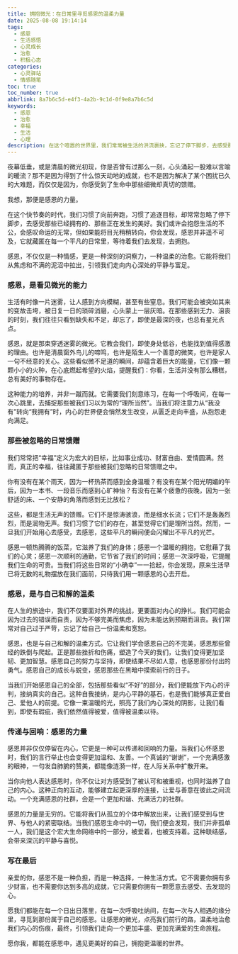 ```yaml
---
title: 拥抱微光：在日常里寻觅感恩的温柔力量
date: 2025-08-08 19:14:14
tags:
  - 感恩
  - 生活感悟
  - 心灵成长
  - 治愈
  - 积极心态
categories:
  - 心灵驿站
  - 情感随笔
toc: true
toc_number: true
abbrlink: 8a7b6c5d-e4f3-4a2b-9c1d-0f9e8a7b6c5d
keywords:
  - 感恩
  - 治愈
  - 幸福
  - 生活
  - 心理
description: 在这个喧嚣的世界里，我们常常被生活的洪流裹挟，忘记了停下脚步，去感受那些细微却深刻的馈赠。感恩，不仅仅是一种美德，更是一种生活态度，一种能够点亮内心、温柔治愈的力量。它让我们在平凡中发现不凡，在困境中看到希望，最终与自己、与世界达成和解。
---
```


夜幕低垂，或是清晨的微光初现，你是否曾有过那么一刻，心头涌起一股难以言喻的暖流？那不是因为得到了什么惊天动地的成就，也不是因为解决了某个困扰已久的大难题，而仅仅是因为，你感受到了生命中那些细微却真切的馈赠。

我想，那便是感恩的力量。

在这个快节奏的时代，我们习惯了向前奔跑，习惯了追逐目标，却常常忽略了停下脚步，去感受那些已经拥有的、那些正在发生的美好。我们或许会抱怨生活的不公，会感叹命运的无常，但如果能将目光稍稍转向，你会发现，感恩并非遥不可及，它就藏匿在每一个平凡的日常里，等待着我们去发现，去拥抱。

感恩，不仅仅是一种情感，更是一种深刻的洞察力，一种温柔的治愈。它能将我们从焦虑和不满的泥沼中拉出，引领我们走向内心深处的平静与富足。

### 感恩，是看见微光的能力

生活有时像一片迷雾，让人感到方向模糊，甚至有些窒息。我们可能会被突如其来的变故击垮，被日复一日的琐碎消磨，心头蒙上一层灰暗。在那些感到无力、沮丧的时刻，我们往往只看到缺失和不足，却忘了，即使是最深的夜，也总有星光点点。

感恩，就是那束穿透迷雾的微光。它教会我们，即使身处低谷，也能找到值得感激的理由。也许是清晨窗外鸟儿的啼鸣，也许是陌生人一个善意的微笑，也许是家人一句不经意的关心。这些看似微不足道的瞬间，却蕴含着巨大的能量，它们像一颗颗小小的火种，在心底燃起希望的火焰，提醒我们：你看，生活并没有那么糟糕，总有美好的事物存在。

这种能力的培养，并非一蹴而就。它需要我们刻意练习，在每一个呼吸间，在每一次心跳里，去捕捉那些被我们习以为常的“理所当然”。当我们将注意力从“我没有”转向“我拥有”时，内心的世界便会悄然发生改变，从匮乏走向丰盛，从抱怨走向满足。

### 那些被忽略的日常馈赠

我们常常把“幸福”定义为宏大的目标，比如事业成功、财富自由、爱情圆满。然而，真正的幸福，往往藏匿于那些被我们忽略的日常馈赠之中。

你有没有在某个雨天，因为一杯热茶而感到全身温暖？有没有在某个阳光明媚的午后，因为一本书、一段音乐而感到心旷神怡？有没有在某个疲惫的夜晚，因为一张舒适的床、一个安静的角落而感到无比放松？

这些，都是生活无声的馈赠。它们不是惊涛骇浪，而是细水长流；它们不是轰轰烈烈，而是润物无声。我们习惯了它们的存在，甚至觉得它们是理所当然。然而，一旦我们开始用心去感受，去感恩，这些平凡的瞬间便会闪耀出不平凡的光芒。

感恩一顿热腾腾的饭菜，它滋养了我们的身体；感恩一个温暖的拥抱，它慰藉了我们的心灵；感恩一次顺利的通勤，它节省了我们的时间；感恩一次深呼吸，它提醒我们生命的可贵。当我们将这些日常的“小确幸”一一拾起，你会发现，原来生活早已将无数的礼物摆放在我们面前，只待我们用一颗感恩的心去开启。

### 感恩，是与自己和解的温柔

在人生的旅途中，我们不仅要面对外界的挑战，更要面对内心的挣扎。我们可能会因为过去的错误而自责，因为不够完美而焦虑，因为未能达到预期而沮丧。我们常常对自己过于严苛，忘记了给自己一份温柔和宽恕。

感恩，也是与自己和解的温柔方式。它让我们学会感恩自己的不完美，感恩那些曾经的跌倒与爬起。正是那些挫折和伤痛，塑造了今天的我们，让我们变得更加坚韧、更加智慧。感恩自己的努力与坚持，即使结果不尽如人意，也感恩那份付出的勇气。感恩自己的成长与蜕变，感恩那些在黑暗中摸索前行的日子。

当我们开始感恩自己的全部，包括那些看似“不好”的部分，我们便能放下内心的评判，接纳真实的自己。这种自我接纳，是内心平静的基石，也是我们能够真正爱自己、爱他人的前提。它像一束温暖的光，照亮了我们内心深处的阴影，让我们看到，即使有瑕疵，我们依然值得被爱，值得被温柔以待。

### 传递与回响：感恩的力量

感恩并非仅仅停留在内心，它更是一种可以传递和回响的力量。当我们心怀感恩时，我们的言行举止也会变得更加温和、友善。一个真诚的“谢谢”，一个充满感激的眼神，一句发自肺腑的赞美，都能像涟漪一样，在人际关系中扩散开来。

当你向他人表达感恩时，你不仅让对方感受到了被认可和被重视，也同时滋养了自己的内心。这种正向的互动，能够建立起更深厚的连接，让爱与善意在彼此之间流动。一个充满感恩的社群，会是一个更加和谐、充满活力的社群。

感恩的力量是无穷的。它能将我们从孤立的个体中解放出来，让我们感受到与世界、与他人的紧密联结。当我们感恩生命中的一切，我们便会发现，我们并非孤单一人，我们是这个宏大生命网络中的一部分，被爱着，也被支持着。这种联结感，会带来深沉的平静与喜悦。

### 写在最后

亲爱的你，感恩不是一种负担，而是一种选择，一种生活方式。它不需要你拥有多少财富，也不需要你达到多高的成就，它只需要你拥有一颗愿意去感受、去发现的心。

愿我们都能在每一个日出日落里，在每一次呼吸吐纳间，在每一次与人相遇的缘分里，寻觅到那份属于自己的感恩。让感恩的微光，点亮我们前行的路，温柔地治愈我们内心的伤痕，最终，引领我们走向一个更加丰盛、更加充满爱的生命旅程。

愿你我，都能在感恩中，遇见更美好的自己，拥抱更温暖的世界。
